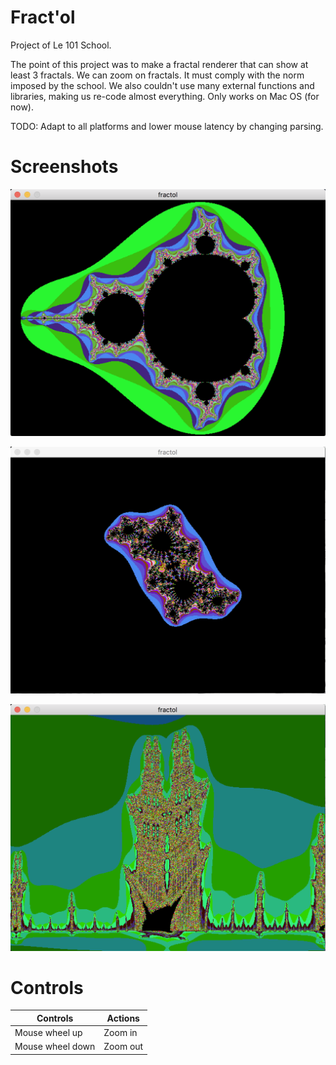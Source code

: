 # Fract'ol

Project of Le 101 School.

The point of this project was to make a fractal renderer that can show at least 3 fractals. We can zoom on fractals. It must comply with the norm imposed by the school. We also couldn't use many external functions and libraries, making us re-code almost everything.
Only works on Mac OS (for now).

TODO: Adapt to all platforms and lower mouse latency by changing parsing.


# Screenshots

![alt text](screenshots/mandelbrot.png "Mandelbrot fractal")

![alt text](screenshots/julia.png "Julia fractal")

![alt text](screenshots/burningships.png "Burningships fractal")

# Controls

| Controls | Actions |
| --- | --- |
| Mouse wheel up | Zoom in |
| Mouse wheel down | Zoom out |
